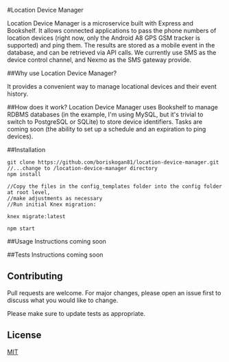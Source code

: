 #Location Device Manager

Location Device Manager is a microservice built with Express and Bookshelf. It allows 
connected applications to pass the phone numbers of location devices (right now, only the 
Android A8 GPS GSM tracker is supported) and ping them. The results are stored
as a mobile event in the database, and can be retrieved via API calls. We currently use 
SMS as the device control channel, and Nexmo as the SMS gateway provide.

##Why use Location Device Manager?

It provides a convenient way to manage locational devices and their event history.

##How does it work?
Location Device Manager uses Bookshelf to manage RDBMS databases (in the example, I'm using MySQL, but it's 
trivial to switch to PostgreSQL or SQLite) to store device identifiers. Tasks are coming soon (the 
ability to set up a schedule and an expiration to ping devices). 

##Installation
```$xslt
git clone https://github.com/boriskogan81/location-device-manager.git
//...change to /location-device-manager directory
npm install

//Copy the files in the config_templates folder into the config folder at root level, 
//make adjustments as necessary
//Run initial Knex migration:

knex migrate:latest

npm start
```

##Usage
Instructions coming soon

##Tests
Instructions coming soon

## Contributing
Pull requests are welcome. For major changes, please open an issue first to discuss what you would like to change.

Please make sure to update tests as appropriate.

## License
[MIT](https://choosealicense.com/licenses/mit/)